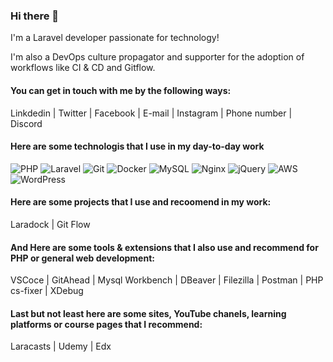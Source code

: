 ### Hi there 👋

I'm a Laravel developer passionate for technology!

I'm also a DevOps culture propagator and supporter for the adoption of workflows like CI & CD and Gitflow.

#### You can get in touch with me by the following ways:

Linkdedin | Twitter | Facebook | E-mail | Instagram | Phone number | Discord

#### Here are some technologis that I use in my day-to-day work

<img alt="PHP" src="https://img.shields.io/badge/php-%23777BB4.svg?&style=for-the-badge&logo=php&logoColor=white"/> <img alt="Laravel" src="https://img.shields.io/badge/laravel%20-%23FF2D20.svg?&style=for-the-badge&logo=laravel&logoColor=white"/> <img alt="Git" src="https://img.shields.io/badge/git%20-%23F05033.svg?&style=for-the-badge&logo=git&logoColor=white"/> <img alt="Docker" src="https://img.shields.io/badge/docker%20-%230db7ed.svg?&style=for-the-badge&logo=docker&logoColor=white"/> <img alt="MySQL" src="https://img.shields.io/badge/mysql-%2300f.svg?&style=for-the-badge&logo=mysql&logoColor=white"/> <img alt="Nginx" src="https://img.shields.io/badge/nginx%20-%23009639.svg?&style=for-the-badge&logo=nginx&logoColor=white"/> <img alt="jQuery" src="https://img.shields.io/badge/jquery%20-%230769AD.svg?&style=for-the-badge&logo=jquery&logoColor=white"/> <img alt="AWS" src="https://img.shields.io/badge/AWS%20-%23FF9900.svg?&style=for-the-badge&logo=amazon-aws&logoColor=white"/> <img alt="WordPress" src="https://img.shields.io/badge/WordPress%20-%23117AC9.svg?&style=for-the-badge&logo=WordPress&logoColor=white"/> 

#### Here are some projects that I use and recoomend in my work:

Laradock | Git Flow

#### And Here are some tools & extensions that I also use and recommend for PHP or general web development:

VSCoce | GitAhead | Mysql Workbench | DBeaver | Filezilla | Postman | PHP cs-fixer | XDebug

#### Last but not least here are some sites, YouTube chanels, learning platforms or course pages that I recommend:

Laracasts | Udemy | Edx
